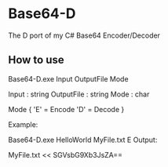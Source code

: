 # Base64-D
The D port of my C# Base64 Encoder/Decoder

## How to use

Base64-D.exe Input OutputFile Mode

Input : string
OutputFile : string
Mode : char

Mode {
  'E' = Encode
  'D' = Decode
}

Example:

Base64-D.exe HelloWorld MyFile.txt E
Output:

MyFile.txt << SGVsbG9Xb3JsZA==

